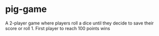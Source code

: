 # pig-game
A 2-player game where players roll a dice until they decide to save their score or roll 1. First player to reach 100 points wins
